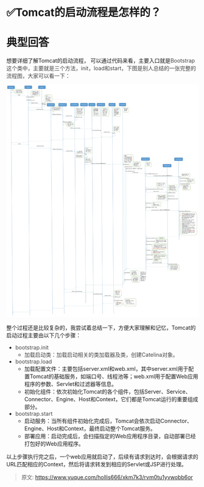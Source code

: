 # ✅Tomcat的启动流程是怎样的？

# 典型回答


想要详细了解Tomcat的启动流程， 可以通过代码来看，主要入口就是<font style="color:rgb(68, 68, 68);">Bootstrap这个类中，主要就是三个方法，init，load和start，下图是别人总结的一张完整的流程图，大家可以看一下：</font>

<font style="color:rgb(68, 68, 68);"></font>

![1681550795216-558ee94f-f6f2-4610-984f-bc60495188b4.jpeg](./img/rUjhnL3RxoY__65Z/1681550795216-558ee94f-f6f2-4610-984f-bc60495188b4-255778.jpeg)



整个过程还是比较复杂的，我尝试着总结一下，方便大家理解和记忆，Tomcat的启动过程主要由以下几个步骤：



+ <font style="color:rgb(68, 68, 68);">bootstrap.init</font>
    - <font style="color:rgb(68, 68, 68);">加载启动类：加载启动相关的类加载器及类，创建Catelina对象。</font>
+ <font style="color:rgb(68, 68, 68);">bootstrap.load</font>
    - 加载配置文件：主要包括server.xml和web.xml，其中server.xml用于配置Tomcat的基础服务，如端口号、线程池等；web.xml用于配置Web应用程序的参数、Servlet和过滤器等信息。
    - 初始化组件：依次初始化Tomcat的各个组件，包括Server、Service、Connector、Engine、Host和Context，它们都是Tomcat运行的重要组成部分。
+ <font style="color:rgb(68, 68, 68);">bootstrap.start</font>
    - 启动服务：当所有组件初始化完成后，Tomcat会依次启动Connector、Engine、Host和Context，最终启动整个Tomcat服务。
    - 部署应用：启动完成后，会扫描指定的Web应用程序目录，自动部署已经打包好的Web应用程序。



以上步骤执行完之后，一个web应用就启动了，后续有请求到达时，会根据请求的URL匹配相应的Context，然后将请求转发到相应的Servlet或JSP进行处理。

  
 

<font style="color:rgb(68, 68, 68);"></font>



> 原文: <https://www.yuque.com/hollis666/xkm7k3/rvm0tu1yvwobb6or>